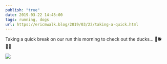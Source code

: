 ```yaml
---
publish: "true"
date: 2019-03-22 14:45:00
tags: running, dogs
url: https://ericmwalk.blog/2019/03/22/taking-a-quick.html
---
```


Taking a quick break on our run this morning to check out the ducks... 🦆🐕🏃‍♂️

![](https://ericmwalk.blog/uploads/2022/4c02ae4dc4.jpg)